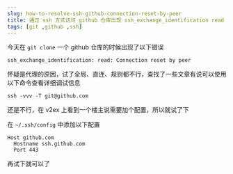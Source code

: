 ```yaml
---
slug: how-to-resolve-ssh-github-connection-reset-by-peer
title: 通过 ssh 方式访问 github 仓库出现 ssh_exchange_identification read Connection reset by peer 的问题
tags: [git ,github ,ssh]
---
```


今天在 `git clone` 一个 github 仓库的时候出现了以下错误

```shell
ssh_exchange_identification: read: Connection reset by peer
```

怀疑是代理的原因，试了全局、直连、规则都不行，查找了一些文章有说可以使用以下命令查看详细调试信息

```shell
ssh -vvv -T git@github.com
```

还是不行，在 v2ex 上看到一个楼主说需要加个配置，所以就试了下

在 `~/.ssh/config` 中添加以下配置

```
Host github.com
  Hostname ssh.github.com
  Port 443
```

再试下就可以了

